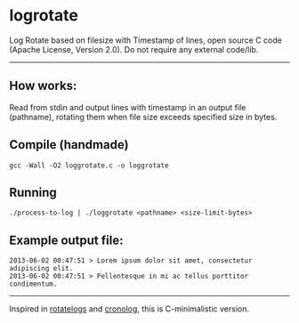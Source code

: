 # logrotate

Log Rotate based on filesize with Timestamp of lines, open source C code (Apache License, Version 2.0). Do not require any external code/lib.

---

## How works:

Read from stdin and output lines with timestamp in an output file (pathname), rotating them when file size exceeds specified size in bytes.

## Compile (handmade)

    gcc -Wall -O2 loggrotate.c -o loggrotate

## Running

    ./process-to-log | ./loggrotate <pathname> <size-limit-bytes>

## Example output file:

    2013-06-02 00:47:51 > Lorem ipsum dolor sit amet, consectetur adipiscing elit.
    2013-06-02 00:47:51 > Pellentesque in mi ac tellus porttitor condimentum.

---
Inspired in [rotatelogs](http://httpd.apache.org/docs/2.2/programs/rotatelogs.html) and [cronolog](http://cronolog.org/), this is C-minimalistic version.
